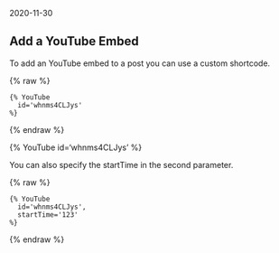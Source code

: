 2020-11-30

## Add a YouTube Embed

To add an YouTube embed to a post you can use a custom shortcode.

{% raw %}

    {% YouTube
      id='whnms4CLJys'
    %}

{% endraw %}

{% YouTube id=‘whnms4CLJys’ %}

You can also specify the startTime in the second parameter.

{% raw %}

    {% YouTube
      id='whnms4CLJys',
      startTime='123'
    %}

{% endraw %}
